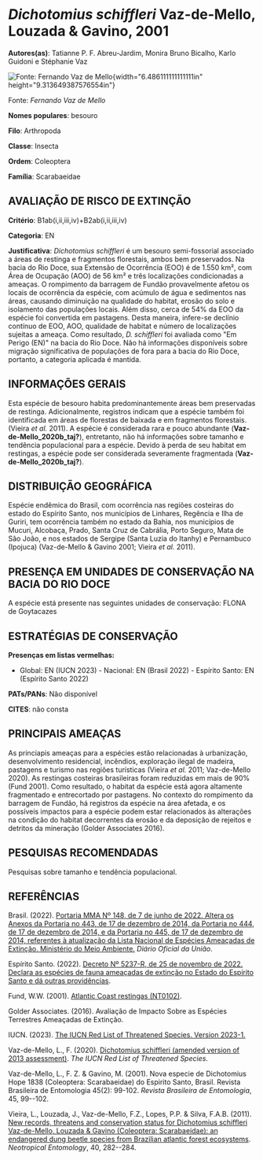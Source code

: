 # *Dichotomius schiffleri* Vaz-de-Mello, Louzada & Gavino, 2001

**Autores(as)**: Tatianne P. F. Abreu-Jardim, Monira Bruno Bicalho, Karlo Guidoni e Stéphanie Vaz

![Fonte: Fernando Vaz de Mello](media/rId20.jpg){width="6.486111111111111in" height="9.313649387576554in"}

Fonte: *Fernando Vaz de Mello*

**Nomes populares**: besouro

**Filo**: Arthropoda

**Classe**: Insecta

**Ordem**: Coleoptera

**Família**: Scarabaeidae

## AVALIAÇÃO DE RISCO DE EXTINÇÃO

**Critério**: B1ab(i,ii,iii,iv)+B2ab(i,ii,iii,iv)

**Categoria**: EN

**Justificativa**: *Dichotomius schiffleri* é um besouro semi-fossorial associado a áreas de restinga e fragmentos florestais, ambos bem preservados. Na bacia do Rio Doce, sua Extensão de Ocorrência (EOO) é de 1.550 km², com Área de Ocupação (AOO) de 56 km² e três localizações condicionadas a ameaças. O rompimento da barragem de Fundão provavelmente afetou os locais de ocorrência da espécie, com acúmulo de água e sedimentos nas áreas, causando diminuição na qualidade do habitat, erosão do solo e isolamento das populações locais. Além disso, cerca de 54% da EOO da espécie foi convertida em pastagens. Desta maneira, infere-se declínio contínuo de EOO, AOO, qualidade de habitat e número de localizações sujeitas a ameaça. Como resultado, *D.  schiffleri* foi avaliada como "Em Perigo (EN)" na bacia do Rio Doce. Não há informações disponíveis sobre migração significativa de populações de fora para a bacia do Rio Doce, portanto, a categoria aplicada
é mantida.

## INFORMAÇÕES GERAIS

Esta espécie de besouro habita predominantemente áreas bem preservadas de restinga. Adicionalmente, registros indicam que a espécie também foi identificada em áreas de florestas de baixada e em fragmentos florestais.(Vieira *et al.* 2011). A espécie é considerada rara e pouco abundante (**Vaz-de-Mello_2020b_taj?**), entretanto, não há informações sobre tamanho e tendência populacional para a espécie. Devido à perda de seu habitat em restingas, a espécie pode ser considerada severamente fragmentada (**Vaz-de-Mello_2020b_taj?**).

## DISTRIBUIÇÃO GEOGRÁFICA

Espécie endêmica do Brasil, com ocorrência nas regiões costeiras do estado do Espírito Santo, nos municípios de Linhares, Regência e Ilha de Guriri, tem ocorrência também no estado da Bahia, nos municípios de Mucuri, Alcobaça, Prado, Santa Cruz de Cabrália, Porto Seguro, Mata de São João, e nos estados de Sergipe (Santa Luzia do Itanhy) e Pernambuco (Ipojuca) (Vaz-de-Mello & Gavino 2001; Vieira *et al.* 2011).

## PRESENÇA EM UNIDADES DE CONSERVAÇÃO NA BACIA DO RIO DOCE

A espécie está presente nas seguintes unidades de conservação: FLONA de Goytacazes

## ESTRATÉGIAS DE CONSERVAÇÃO

**Presenças em listas vermelhas:**

-   Global: EN (IUCN 2023) -   Nacional: EN (Brasil 2022) -   Espírito Santo: EN (Espírito Santo 2022)

**PATs/PANs**: Não disponível

**CITES**: não consta

## PRINCIPAIS AMEAÇAS

As princiapis ameaças para a espécies estão relacionadas à urbanização, desenvolvimento residencial, incêndios, exploração ilegal de madeira, pastagens e turismo nas regiões turísticas (Vieira *et al.* 2011; Vaz-de-Mello 2020). As restingas costeiras brasileiras foram reduzidas em mais de 90% (Fund 2001). Como resultado, o habitat da espécie está agora altamente fragmentado e entrecortado por pastagens. No contexto do rompimento da barragem de Fundão, há registros da espécie na área afetada, e os possíveis impactos para a espécie podem estar relacionados às alterações na condição do habitat decorrentes da erosão e da deposição de rejeitos e detritos da mineração (Golder Associates 2016).

## PESQUISAS RECOMENDADAS

Pesquisas sobre tamanho e tendência populacional.

## REFERÊNCIAS

Brasil. (2022). [Portaria MMA Nº 148, de 7 de junho de 2022. Altera os Anexos da Portaria no 443, de 17 de dezembro de 2014, da Portaria no 444, de 17 de dezembro de 2014, e da Portaria no 445, de 17 de dezembro de 2014, referentes à atualização da Lista Nacional de Espécies Ameaçadas de Extinção. Ministério do Meio Ambiente.](https://in.gov.br/en/web/dou/-/portaria-mma-n-148-de-7-de-junho-de-2022-406272733) *Diário Oficial da União*.

Espírito Santo. (2022). [Decreto Nº 5237-R, de 25 de novembro de 2022.  Declara as espécies de fauna ameaçadas de extinção no Estado do Espírito Santo e dá outras providências](https://iema.es.gov.br/Media/iema/FAUNA/Decreto%205237-R_2022_25-Nov%20-%20Fauna%20(s-peixes)%20-%20Lista%20de%20Esp%C3%A9cies%20Amea%C3%A7adas%20de%20Extin%C3%A7%C3%A3o.pdf).

Fund, W.W. (2001). [Atlantic Coast restingas (NT0102)](http://worldwildlife.org/ecoregions/nt0102).

Golder Associates. (2016). Avaliação de Impacto Sobre as Espécies Terrestres Ameaçadas de Extinção.

IUCN. (2023). [The IUCN Red List of Threatened Species. Version 2023-1.](https://www.iucnredlist.org.)

Vaz-de-Mello, L., F. (2020). [Dichotomius schiffleri (amended version of 2013 assessment)](https://dx.doi.org/10.2305/IUCN.UK.2020-3.RLTS.T137111A176235411.en).  *The IUCN Red List of Threatened Species*.

Vaz-de-Mello, L., F. Z. & Gavino, M. (2001). Nova especie de Dichotomius Hope 1838 (Coleoptera: Scarabaeidae) do Espirito Santo, Brasil. Revista Brasileira de Entomologia 45(2): 99-102. *Revista Brasileira de Entomologia*, 45, 99--102.

Vieira, L., Louzada, J., Vaz-de-Mello, F.Z., Lopes, P.P. & Silva, F.A.B.  (2011). [New records, threatens and conservation status for Dichotomius schiffleri Vaz-de-Mello, Louzada & Gavino (Coleoptera: Scarabaeidae): an endangered dung beetle species from Brazilian atlantic forest ecosystems](https://doi.org/10.1590/S1519-566X2011000200020).  *Neotropical Entomology*, 40, 282--284.
